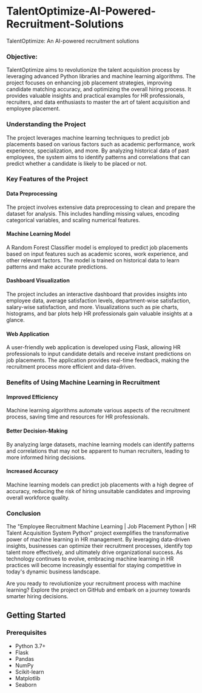 # TalentOptimize-AI-Powered-Recruitment-Solutions
TalentOptimize: An AI-powered recruitment solutions
### Objective:
TalentOptimize aims to revolutionize the talent acquisition process by leveraging advanced Python libraries and machine learning algorithms. The project focuses on enhancing job placement strategies, improving candidate matching accuracy, and optimizing the overall hiring process. It provides valuable insights and practical examples for HR professionals, recruiters, and data enthusiasts to master the art of talent acquisition and employee placement.

### Understanding the Project

The project leverages machine learning techniques to predict job placements based on various factors such as academic performance, work experience, specialization, and more. By analyzing historical data of past employees, the system aims to identify patterns and correlations that can predict whether a candidate is likely to be placed or not.

### Key Features of the Project
#### Data Preprocessing

The project involves extensive data preprocessing to clean and prepare the dataset for analysis. This includes handling missing values, encoding categorical variables, and scaling numerical features.

#### Machine Learning Model

A Random Forest Classifier model is employed to predict job placements based on input features such as academic scores, work experience, and other relevant factors. The model is trained on historical data to learn patterns and make accurate predictions.

#### Dashboard Visualization

The project includes an interactive dashboard that provides insights into employee data, average satisfaction levels, department-wise satisfaction, salary-wise satisfaction, and more. Visualizations such as pie charts, histograms, and bar plots help HR professionals gain valuable insights at a glance.

#### Web Application

A user-friendly web application is developed using Flask, allowing HR professionals to input candidate details and receive instant predictions on job placements. The application provides real-time feedback, making the recruitment process more efficient and data-driven.

### Benefits of Using Machine Learning in Recruitment

#### Improved Efficiency

Machine learning algorithms automate various aspects of the recruitment process, saving time and resources for HR professionals.

#### Better Decision-Making

By analyzing large datasets, machine learning models can identify patterns and correlations that may not be apparent to human recruiters, leading to more informed hiring decisions.

#### Increased Accuracy

Machine learning models can predict job placements with a high degree of accuracy, reducing the risk of hiring unsuitable candidates and improving overall workforce quality.

### Conclusion

The "Employee Recruitment Machine Learning | Job Placement Python | HR Talent Acquisition System Python" project exemplifies the transformative power of machine learning in HR management. By leveraging data-driven insights, businesses can optimize their recruitment processes, identify top talent more effectively, and ultimately drive organizational success. As technology continues to evolve, embracing machine learning in HR practices will become increasingly essential for staying competitive in today's dynamic business landscape.

Are you ready to revolutionize your recruitment process with machine learning? Explore the project on GitHub and embark on a journey towards smarter hiring decisions.

## Getting Started

### Prerequisites

- Python 3.7+
- Flask
- Pandas
- NumPy
- Scikit-learn
- Matplotlib
- Seaborn
